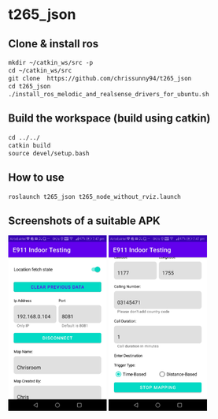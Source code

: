 # t265_json




## Clone & install ros

```
mkdir ~/catkin_ws/src -p
cd ~/catkin_ws/src
git clone  https://github.com/chrissunny94/t265_json
cd t265_json
./install_ros_melodic_and_realsense_drivers_for_ubuntu.sh
```



## Build the workspace (build using catkin) 


```
cd ../../
catkin build
source devel/setup.bash
```


## How to use


```
roslaunch t265_json t265_node_without_rviz.launch

```



## Screenshots of a suitable APK

<img src="docs/android.jpeg" width="200">
<img src="docs/android1.jpeg" width="200">




